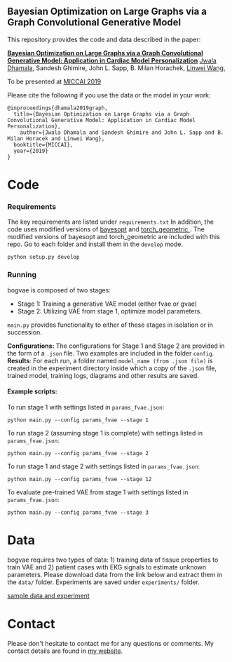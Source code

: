 ﻿
## Bayesian Optimization on Large Graphs via a Graph Convolutional Generative Model
This repository provides the code and data described in the paper:

**[Bayesian Optimization on Large Graphs via a Graph Convolutional Generative Model: Application in Cardiac Model Personalization]([https://arxiv.org/abs/1907.01406](https://arxiv.org/abs/1907.01406))**
  <a href="http://jwaladhamala.com/" target="_blank">Jwala Dhamala</a>,  Sandesh Ghimire,  John L. Sapp,  B. Milan Horachek,  <a href="[https://pht180.rit.edu/cblwang/](https://pht180.rit.edu/cblwang/)" target="_blank">Linwei Wang</a>,

To be presented at <a href="[https://www.miccai2019.org/](https://www.miccai2019.org/)" target="_blank">MICCAI 2019</a>

Please cite the following if you use the data or the model in your work:
```
@inproceedings{dhamala2019graph,
  title={Bayesian Optimization on Large Graphs via a Graph Convolutional Generative Model: Application in Cardiac Model Personalization},
    author={Jwala Dhamala and Sandesh Ghimire and John L. Sapp and B. Milan Horacek and Linwei Wang},
  booktitle={MICCAI},
  year={2019}
}
```

# Code

### Requirements

The key requirements are listed under `requirements.txt`
In addition, the code  uses  modified versions of <a href="https://github.com/fmfn/BayesianOptimization" target="_blank">bayesopt</a> and   <a href="https://github.com/rusty1s/pytorch_geometric" target="_blank">torch_geometric  </a>. The modified versions of bayesopt and torch_geometric are included with this repo. Go to each folder and install them in the `develop` mode.  

    python setup.py develop

### Running

bogvae is composed of two stages:

- Stage 1: Training a generative VAE model (either fvae or gvae) 
- Stage 2: Utilizing VAE from stage 1, optimize model parameters.

`main.py` provides functionality to either of these stages in isolation or in succession. 

**Configurations:** The configurations for Stage 1 and Stage 2 are provided in the form of a `.json` file. Two examples are included in the folder `config`. 
**Results**: For each run, a folder named `model_name (from .json file)` is created in the experiment directory inside which a copy of the `.json` file, trained model, training logs, diagrams and other results are saved.

#### Example scripts:
To run stage 1 with settings listed in `params_fvae.json`:

    python main.py --config params_fvae --stage 1

To run stage 2 (assuming stage 1 is complete) with settings listed in `params_fvae.json`:

    python main.py --config params_fvae --stage 2

To run stage 1 and stage 2 with settings listed in `params_fvae.json`:

    python main.py --config params_fvae --stage 12

To evaluate pre-trained VAE from stage 1 with settings listed in `params_fvae.json`:

    python main.py --config params_fvae --stage 3


# Data

bogvae requires two types of data: 1) training data of tissue properties to train VAE and 2) patient cases with EKG signals to estimate unknown parameters.  Please download data from the link below and extract them in the `data/` folder. Experiments are saved under `experiments/` folder.

<a href="https://drive.google.com/file/d/1bimnVBkagRtq8bgQTD0yCWMybnnXzzpu/view?usp=sharing" target="_blank">sample data and experiment</a>



# Contact
Please don't hesitate to contact me for any questions or comments. My contact details are found in <a href="http://jwaladhamala.com/" target="_blank">my website</a>. 

